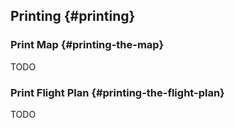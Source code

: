 ## Printing {#printing}

### Print Map {#printing-the-map}

TODO

### Print Flight Plan {#printing-the-flight-plan}

TODO

